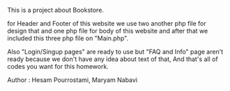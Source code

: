 This is a project about Bookstore.

for Header and Footer of this website we use two another php file for design that and one php file for body of this website and after that we included this three php file on "Main.php".

Also "Login/Singup pages" are ready to use but "FAQ and Info" page aren't ready because we don't have any idea about text of that, And that's all of codes you want for this homework.

Author : Hesam Pourrostami, Maryam Nabavi

